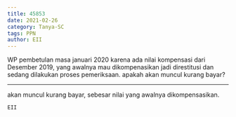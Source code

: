 ```yaml
---
title: 45853
date: 2021-02-26
category: Tanya-SC
tags: PPN
author: EII
---
```


WP pembetulan masa januari 2020 karena ada nilai kompensasi dari Desember 2019, yang awalnya mau dikompenasikan jadi direstitusi dan sedang dilakukan proses pemeriksaan. apakah akan muncul kurang bayar?

---

akan muncul kurang bayar, sebesar nilai yang awalnya dikompensasikan.

`EII`
